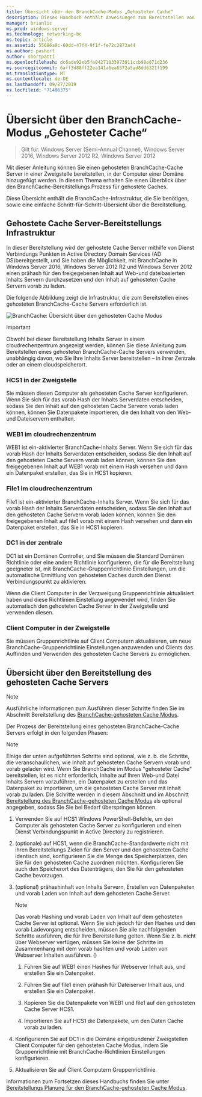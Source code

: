 ```yaml
---
title: Übersicht über den BranchCache-Modus „Gehosteter Cache“
description: Dieses Handbuch enthält Anweisungen zum Bereitstellen von BranchCache im Modus "gehosteter Cache" auf Computern unter Windows Server 2016 und Windows 10.
manager: brianlic
ms.prod: windows-server
ms.technology: networking-bc
ms.topic: article
ms.assetid: 55686a9c-60dd-47f4-9f1f-fe72c2873a44
ms.author: pashort
author: shortpatti
ms.openlocfilehash: dc6ade92eb5fe04271033973911ccb98e871d236
ms.sourcegitcommit: 6aff3d88ff22ea141a6ea6572a5ad8dd6321f199
ms.translationtype: MT
ms.contentlocale: de-DE
ms.lasthandoff: 09/27/2019
ms.locfileid: "71406375"
---
```

# <a name="branchcache-hosted-cache-mode-deployment-overview"></a>Übersicht über den BranchCache-Modus „Gehosteter Cache“

>Gilt für: Windows Server (Semi-Annual Channel), Windows Server 2016, Windows Server 2012 R2, Windows Server 2012

Mit dieser Anleitung können Sie einen gehosteten BranchCache-Cache Server in einer Zweigstelle bereitstellen, in der Computer einer Domäne hinzugefügt werden. In diesem Thema erhalten Sie einen Überblick über den BranchCache-Bereitstellungs Prozess für gehostete Caches.

Diese Übersicht enthält die BranchCache-Infrastruktur, die Sie benötigen, sowie eine einfache Schritt-für-Schritt-Übersicht über die Bereitstellung.

## <a name="bkmk_components"></a>Gehostete Cache Server-Bereitstellungs Infrastruktur

In dieser Bereitstellung wird der gehostete Cache Server mithilfe von Dienst Verbindungs Punkten in Active Directory Domain Services \(AD DS\)bereitgestellt, und Sie haben die Möglichkeit, mit BranchCache in Windows Server 2016, Windows Server 2012 R2 und Windows Server 2012 einen prähash für den freigegebenen Inhalt auf Web-und dateibasierten Inhalts Servern durchzusetzen und den Inhalt auf gehosteten Cache Servern vorab zu laden.

Die folgende Abbildung zeigt die Infrastruktur, die zum Bereitstellen eines gehosteten BranchCache-Cache Servers erforderlich ist.

![BranchCache: Übersicht über den gehosteten Cache Modus](../../../media/BranchCache-Hcm-Overview/Bc-Hcm-Overview.jpg)

> [!IMPORTANT]
> Obwohl bei dieser Bereitstellung Inhalts Server in einem cloudrechenzentrum angezeigt werden, können Sie diese Anleitung zum Bereitstellen eines gehosteten BranchCache-Cache Servers verwenden, unabhängig davon, wo Sie Ihre Inhalts Server bereitstellen – in ihrer Zentrale oder an einem cloudspeicherort.

### <a name="hcs1-in-the-branch-office"></a>HCS1 in der Zweigstelle

Sie müssen diesen Computer als gehosteten Cache Server konfigurieren. Wenn Sie sich für das vorab Hash der Inhalts Serverdaten entscheiden, sodass Sie den Inhalt auf den gehosteten Cache Servern vorab laden können, können Sie Datenpakete importieren, die den Inhalt von den Web-und Dateiservern enthalten.

### <a name="web1-in-the-cloud-data-center"></a>WEB1 im cloudrechenzentrum

WEB1 ist ein\-aktivierter BranchCache-Inhalts Server. Wenn Sie sich für das vorab Hash der Inhalts Serverdaten entscheiden, sodass Sie den Inhalt auf den gehosteten Cache Servern vorab laden können, können Sie den freigegebenen Inhalt auf WEB1 vorab mit einem Hash versehen und dann ein Datenpaket erstellen, das Sie in HCS1 kopieren.

### <a name="file1-in-the-cloud-data-center"></a>File1 im cloudrechenzentrum

File1 ist ein\-aktivierter BranchCache-Inhalts Server. Wenn Sie sich für das vorab Hash der Inhalts Serverdaten entscheiden, sodass Sie den Inhalt auf den gehosteten Cache Servern vorab laden können, können Sie den freigegebenen Inhalt auf file1 vorab mit einem Hash versehen und dann ein Datenpaket erstellen, das Sie in HCS1 kopieren.
  
### <a name="dc1-in-the-main-office"></a>DC1 in der zentrale

DC1 ist ein Domänen Controller, und Sie müssen die Standard Domänen Richtlinie oder eine andere Richtlinie konfigurieren, die für die Bereitstellung geeigneter ist, mit BranchCache-Gruppenrichtlinie Einstellungen, um die automatische Ermittlung von gehosteten Caches durch den Dienst Verbindungspunkt zu aktivieren.

Wenn die Client Computer in der Verzweigung Gruppenrichtlinie aktualisiert haben und diese Richtlinien Einstellung angewendet wird, finden Sie automatisch den gehosteten Cache Server in der Zweigstelle und verwenden diesen.

### <a name="client-computers-in-the-branch-office"></a>Client Computer in der Zweigstelle

Sie müssen Gruppenrichtlinie auf Client Computern aktualisieren, um neue BranchCache-Gruppenrichtlinie Einstellungen anzuwenden und Clients das Auffinden und Verwenden des gehosteten Cache Servers zu ermöglichen.

## <a name="bkmk_overview"></a>Übersicht über den Bereitstellung des gehosteten Cache Servers

>[!NOTE]
>Ausführliche Informationen zum Ausführen dieser Schritte finden Sie im Abschnitt Bereitstellung des [BranchCache-gehosteten Cache Modus](4-Bc-Hcm-Deployment.md).

Der Prozess der Bereitstellung eines gehosteten BranchCache-Cache Servers erfolgt in den folgenden Phasen:

>[!NOTE]
>Einige der unten aufgeführten Schritte sind optional, wie z. b. die Schritte, die veranschaulichen, wie Inhalt auf gehosteten Cache Servern vorab und vorab geladen wird. Wenn Sie BranchCache im Modus "gehosteter Cache" bereitstellen, ist es nicht erforderlich, Inhalte auf Ihren Web-und Datei Inhalts Servern vorzuführen, ein Datenpaket zu erstellen und das Datenpaket zu importieren, um die gehosteten Cache Server mit Inhalt vorab zu laden. Die Schritte werden in diesem Abschnitt und im Abschnitt [Bereitstellung des BranchCache-gehosteten Cache Modus](4-Bc-Hcm-Deployment.md) als optional angegeben, sodass Sie Sie bei Bedarf überspringen können.

1. Verwenden Sie auf HCS1 Windows PowerShell-Befehle, um den Computer als gehosteten Cache Server zu konfigurieren und einen Dienst Verbindungspunkt in Active Directory zu registrieren.

2. \(optionale\) auf HCS1, wenn die BranchCache-Standardwerte nicht mit ihren Bereitstellungs Zielen für den Server und den gehosteten Cache identisch sind, konfigurieren Sie die Menge des Speicherplatzes, den Sie für den gehosteten Cache zuordnen möchten. Konfigurieren Sie auch den Speicherort des Datenträgers, den Sie für den gehosteten Cache bevorzugen.

3. \(optional\) prähashinhalt von Inhalts Servern, Erstellen von Datenpaketen und vorab Laden von Inhalt auf dem gehosteten Cache Server.

    > [!NOTE]
    > Das vorab Hashing und vorab Laden von Inhalt auf dem gehosteten Cache Server ist optional. Wenn Sie sich jedoch für den Hashes und den vorab Ladevorgang entscheiden, müssen Sie alle nachfolgenden Schritte ausführen, die für Ihre Bereitstellung gelten. Wenn Sie z. b. nicht über Webserver verfügen, müssen Sie keine der Schritte im Zusammenhang mit dem vorab hashten und vorab Laden von Webserver Inhalten ausführen. \(\)

    1. Führen Sie auf WEB1 einen Hashes für Webserver Inhalt aus, und erstellen Sie ein Datenpaket.

    2. Führen Sie auf file1 einen prähash für Dateiserver Inhalt aus, und erstellen Sie ein Datenpaket.

    3. Kopieren Sie die Datenpakete von WEB1 und file1 auf den gehosteten Cache Server HCS1.

    4. Importieren Sie auf HCS1 die Datenpakete, um den Daten Cache vorab zu laden.

4. Konfigurieren Sie auf DC1 in die Domäne eingebundener Zweigstellen Client Computer für den gehosteten Cache Modus, indem Sie Gruppenrichtlinie mit BranchCache-Richtlinien Einstellungen konfigurieren.

5. Aktualisieren Sie auf Client Computern Gruppenrichtlinie.

Informationen zum Fortsetzen dieses Handbuchs finden Sie unter [Bereitstellungs Planung für den BranchCache-gehosteten Cache Modus](3-Bc-Hcm-Plan.md).